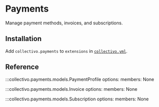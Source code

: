 # Payments

Manage payment methods, invoices, and subscriptions.

## Installation

Add `collectivo.payments` to `extensions` in [`collectivo.yml`](reference.md#settings).

## Reference

:::collectivo.payments.models.PaymentProfile
    options:
        members: None

:::collectivo.payments.models.Invoice
    options:
        members: None

:::collectivo.payments.models.Subscription
    options:
        members: None
